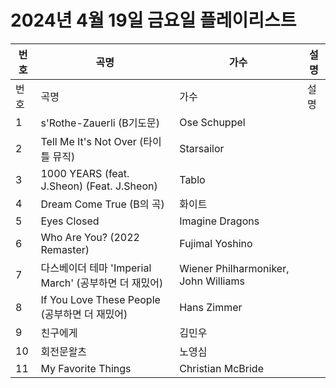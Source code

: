 # 2024년 4월 19일 금요일 플레이리스트

| 번호 | 곡명 | 가수 | 설명 |
|------|------|------|------|
| 번호 | 곡명 | 가수 | 설명 |
| 1 | s'Rothe-Zauerli (B기도문) | Ose Schuppel |  |
| 2 | Tell Me It's Not Over (타이틀 뮤직) | Starsailor |  |
| 3 | 1000 YEARS (feat. J.Sheon) (Feat. J.Sheon) | Tablo |  |
| 4 | Dream Come True (B의 곡) | 화이트 |  |
| 5 | Eyes Closed | Imagine Dragons |  |
| 6 | Who Are You? (2022 Remaster) | Fujimal Yoshino |  |
| 7 | 다스베이더 테마 'Imperial March' (공부하면 더 재밌어) | Wiener Philharmoniker, John Williams |  |
| 8 | If You Love These People (공부하면 더 재밌어) | Hans Zimmer |  |
| 9 | 친구에게 | 김민우 |  |
| 10 | 회전문왈츠 | 노영심 |  |
| 11 | My Favorite Things | Christian McBride |  |
